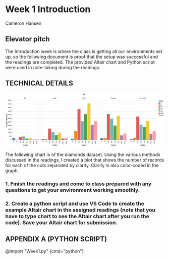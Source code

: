 # Week 1 Introduction

Cameron Hansen 




## Elevator pitch

The Introduction week is where the class is getting all our environments set up, so the following document is proof that the setup was successful and the readings are completed. The provided Altair chart and Python script were used in note-taking during the readings.

## TECHNICAL DETAILS

![Reading Chart](Week1.png)

The following chart is of the diamonds dataset. Using the various methods discussed in the readings, I created a plot that shows the number of records for each of the cuts separated by clarity. Clarity is also color-coded in the graph.


### 1. Finish the readings and come to class prepared with any questions to get your environment working smoothly.

### 2. Create a python script and use VS Code to create the example Altair chart in the assigned readings (note that you have to type chart to see the Altair chart after you run the code). Save your Altair chart for submission.


## APPENDIX A (PYTHON SCRIPT)

@import "Week1.py" {cmd="python"}
